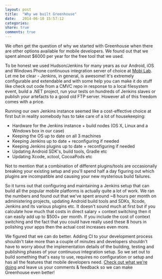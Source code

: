 ```yaml
---
layout: post
title:  "Why we built Greenhouse"
date:   2014-06-10 15:57:12
categories: 
share: true
comments: true
---
```



We often get the question of why we started with Greenhouse when there are other options available for mobile developers. We found out that we spent almost $6000 per year for the free tool that we used.

To be honest we used Hudson/Jenkins for many years as our Android, iOS and Windows Phone continuous integration server of choice at [Mobi Lab][mobi.lab]. Let me be clear - Jenkins, in general, is awesome! It's extremely configurable and extendable and with some help you can make it do stuff like check out code from a CMVC repo in response to a local filesystem event, build a .NET project, run your tests on hundreds of Jenkins slaves or publish your artefacts to a good old FTP server. However all of this freedom comes with a price.

Running our own Jenkins instance seemed like a cost-effective choice at first but in reality somebody has to take care of a lot of housekeeping:

* Hardware for the Jenkins instance + build nodes (OS X, Linux and a Windows box in our case)
* Keeping the OS up to date on all 3 machines
* Keeping Jenkins up to date + reconfiguring if needed
* Keeping Jenkins plugins up to date + reconfiguring if needed
* Updating Android SDK's, build tools, Gradle etc
* Updating Xcode, xctool, CocoaPods etc

Not to mention that a combination of different plugins/tools are occasionally breaking your existing setup and you'll spend half a day figuring out which plugins are incompatible and causing your new mysterious build failures.

So it turns out that configuring and maintaining a Jenkins setup that can build all the popular mobile platforms is actually quite a lot of work. We ran the numbers and found out that we've spent around ~8 hours per month on administering projects, updating Android build tools and SDKs, Xcode, Jenkins and its various plugins etc. It doesn't sound much at first but if you calculate how much that costs in direct salary + context switching then it can easily add up to $500+ per month. If you include the cost of context switching and the fact that you could have really used these 8 hours in polishing your apps then the actual cost increases even more.

We figured that we can do better. Adding CI to your development process shouldn't take more than a couple of minutes and developers shouldn't have to worry about the implementation details of the building, testing and publishing phases of your continuous integration setup. So we set out to build something that's easy to use, requires no configuration or setup and has all the features that mobile developers need. [Check out what we're doing][greenhouse] and leave us your comments & feedback so we can make Greenhouse even better!

[mobi.lab]: http://lab.mobi
[greenhouse]: http://greenhouseci.com
